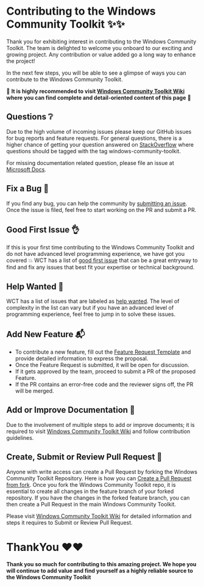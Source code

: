 # Contributing to the Windows Community Toolkit :sparkles::sparkles:

Thank you for exhibiting interest in contributing to the Windows Community Toolkit. The team is delighted to welcome you onboard to our exciting and growing project. Any contribution or value added go a long way to enhance the project!

In the next few steps, you will be able to see a glimpse of ways you can contribute to the Windows Community Toolkit.

:rotating_light: **It is highly recommended to visit [Windows Community Toolkit Wiki](https://aka.ms/wct/wiki) where you can find complete and detail-oriented content of this page** :rotating_light:

## <a name="question"></a> Questions :grey_question:
Due to the high volume of incoming issues please keep our GitHub issues for bug reports and feature requests. For general questions, there is a higher chance of getting your question answered on [StackOverflow](https://stackoverflow.com/questions/tagged/windows-community-toolkit) where questions should be tagged with the tag windows-community-toolkit.

For missing documentation related question, please file an issue at [Microsoft Docs](https://github.com/MicrosoftDocs/WindowsCommunityToolkitDocs/issues/new).

## <a name="bug"></a> Fix a Bug :bug:
If you find any bug, you can help the community by [submitting an issue](https://github.com/windows-toolkit/WindowsCommunityToolkit/issues/new?assignees=&labels=bug+%3Abug%3A&template=bug_report.md&title=). Once the issue is filed, feel free to start working on the PR and submit a PR.

## <a name="issue"></a>Good First Issue :ok_hand:
If this is your first time contributing to the Windows Community Toolkit and do not have advanced level programming experience, we have got you covered :boom: WCT has a list of [good first issue](https://github.com/windows-toolkit/WindowsCommunityToolkit/labels/good%20first%20issue%20%3Aok_hand%3A) that can be a great entryway to find and fix any issues that best fit your expertise or technical background.

## <a name="help"></a>Help Wanted :raising_hand:
WCT has a list of issues that are labeled as [help wanted](https://github.com/windows-toolkit/WindowsCommunityToolkit/labels/help%20wanted%20%3Araising_hand%3A). The level of complexity in the list can vary but if you have an advanced level of programming experience, feel free to jump in to solve these issues.

## <a name="feature"></a>Add New Feature :mailbox_with_mail:
*	To contribute a new feature, fill out the [Feature Request Template](https://github.com/windows-toolkit/WindowsCommunityToolkit/issues/new?assignees=&labels=feature+request+%3Amailbox_with_mail%3A&template=feature_request.md&title=%5BFeature%5D) and provide detailed information to express the proposal.
*	Once the Feature Request is submitted, it will be open for discussion.
*	If it gets approved by the team, proceed to submit a PR of the proposed Feature.
*	If the PR contains an error-free code and the reviewer signs off, the PR will be merged.

## <a name="docs"></a> Add or Improve Documentation :page_with_curl:

Due to the involvement of multiple steps to add or improve documents; it is required to visit [Windows Community Toolkit Wiki](https://aka.ms/wct/wiki) and follow contribution guidelines.

## <a name="pr"></a>Create, Submit or Review Pull Request :rocket:
Anyone with write access can create a Pull Request by forking the Windows Community Toolkit Repository. Here is how you can [Create a Pull Request from fork](https://help.github.com/en/github/collaborating-with-issues-and-pull-requests/creating-a-pull-request-from-a-fork). Once you fork the Windows Community Toolkit repo, it is essential to create all changes in the feature branch of your forked repository. If you have the changes in the forked feature branch, you can then create a Pull Request in the main Windows Community Toolkit.

Please visit [Windows Community Toolkit Wiki](https://aka.ms/wct/wiki) for detailed information and steps it requires to Submit or Review Pull Request.

# ThankYou :heart::heart:
**Thank you so much for contributing to this amazing project. We hope you will continue to add value and find yourself as a highly reliable source to the Windows Community Toolkit**
